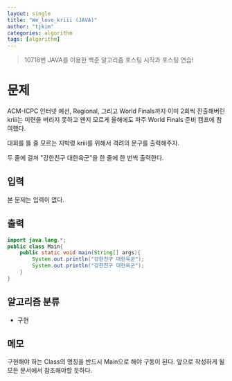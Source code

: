 ```yaml
---
layout: single
title: "We_love_kriii (JAVA)"
author: "tjkim"
categories: algorithm
tags: [algorithm]
---
```


> 10718번
 JAVA를 이용한 백준 알고리즘 포스팅 시작과 포스팅 연습!


# 문제

 ACM-ICPC 인터넷 예선, Regional, 그리고 World Finals까지 이미 2회씩 진출해버린 kriii는 미련을 버리지 못하고 왠지 모르게 올해에도 파주 World Finals 준비 캠프에 참여했다.

대회를 뜰 줄 모르는 지박령 kriii를 위해서 격려의 문구를 출력해주자.

두 줄에 걸쳐 "강한친구 대한육군"을 한 줄에 한 번씩 출력한다.

## 입력

본 문제는 입력이 없다.


## 출력

``` java
import java.lang.*;
public class Main{
    public static void main(String[] args){
        System.out.println("강한친구 대한육군");
        System.out.println("강한친구 대한육군");
    }
}
```


## 알고리즘 분류

 - 구현

## 메모

구현해야 하는 Class의 명칭을 반드시 Main으로 해야 구동이 된다.
앞으로 작성하게 될 모든 문서에서 참조해야할 듯하다.
